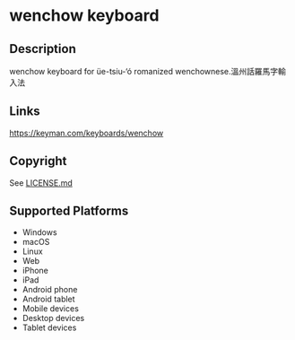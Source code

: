 wenchow keyboard
==============

Description
-----------
wenchow keyboard for üe-tsiu-‘ó romanized wenchownese.溫州話羅馬字輸入法

Links
-----
https://keyman.com/keyboards/wenchow

Copyright
---------
See [LICENSE.md](LICENSE.md)

Supported Platforms
-------------------
 * Windows
 * macOS
 * Linux
 * Web
 * iPhone
 * iPad
 * Android phone
 * Android tablet
 * Mobile devices
 * Desktop devices
 * Tablet devices


